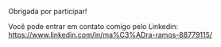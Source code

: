 Obrigada por participar!

Você pode entrar em contato comigo pelo Linkedin: https://www.linkedin.com/in/ma%C3%ADra-ramos-88779115/